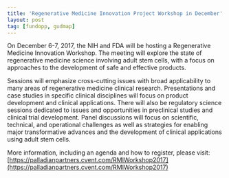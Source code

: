 ```yaml
---
title: 'Regenerative Medicine Innovation Project Workshop in December'
layout: post
tag: [fundopp, gudmap]
---
```


On December 6-7, 2017, the NIH and FDA will be hosting a Regenerative Medicine Innovation Workshop.  The meeting will explore the state of regenerative medicine science involving adult stem cells, with a focus on approaches to the development of safe and effective products.

Sessions will emphasize cross-cutting issues with broad applicability to many areas of regenerative medicine clinical research.  Presentations and case studies in specific clinical disciplines will focus on product development and clinical applications.  There will also be regulatory science sessions dedicated to issues and opportunities in preclinical studies and clinical trial development.  Panel discussions will focus on scientific, technical, and operational challenges as well as strategies for enabling major transformative advances and the development of clinical applications using adult stem cells.

More information, including an agenda and how to register, please visit:  [https://palladianpartners.cvent.com/RMIWorkshop2017](https://palladianpartners.cvent.com/RMIWorkshop2017) 
 